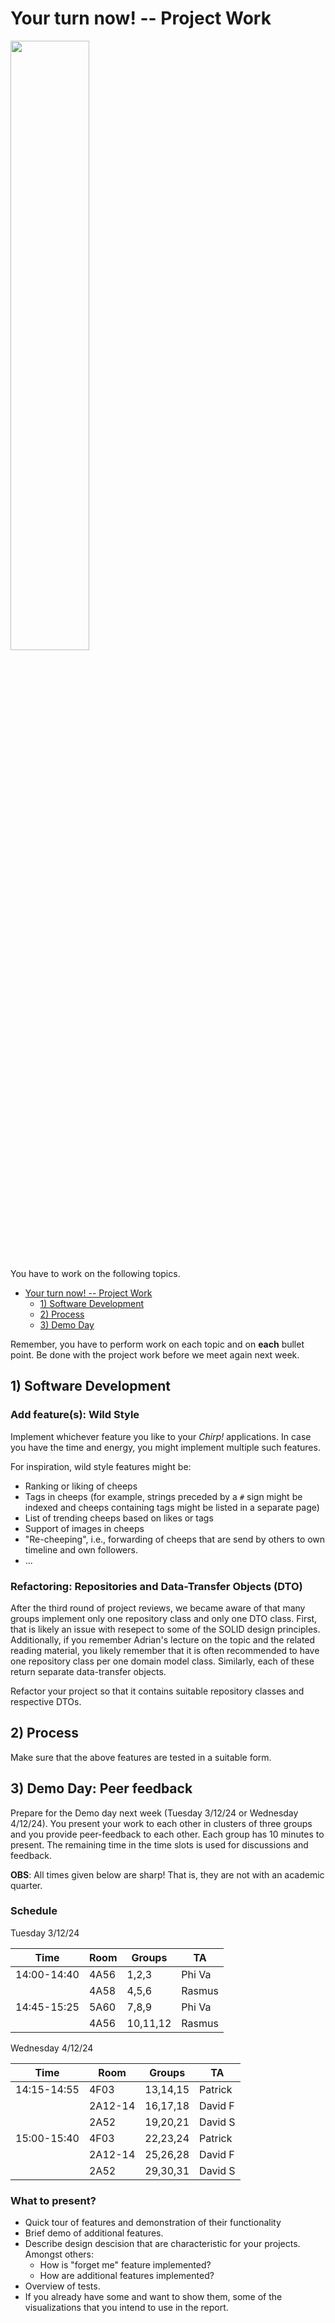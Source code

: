 # Your turn now! -- Project Work

<img src="https://media.giphy.com/media/13GIgrGdslD9oQ/giphy.gif" width=50%/>

You have to work on the following topics.

- [Your turn now! -- Project Work](#your-turn-now----project-work)
  - [1) Software Development](#1-software-development)
  - [2) Process](#2-process)
  - [3) Demo Day](#3-demo-day)



Remember, you have to perform work on each topic and on **each** bullet point.
Be done with the project work before we meet again next week.


## 1) Software Development

### Add feature(s): Wild Style

Implement whichever feature you like to your _Chirp!_ applications.
In case you have the time and energy, you might implement multiple such features.

For inspiration, wild style features might be:
- Ranking or liking of cheeps
- Tags in cheeps (for example, strings preceded by a `#` sign might be indexed and cheeps containing tags might be listed in a separate page)
- List of trending cheeps based on likes or tags
- Support of images in cheeps
- "Re-cheeping", i.e., forwarding of cheeps that are send by others to own timeline and own followers.
- ...

### Refactoring: Repositories and Data-Transfer Objects (DTO)

After the third round of project reviews, we became aware of that many groups implement only one repository class and only one DTO class. First, that is likely an issue with resepect to some of the SOLID design principles. Additionally, if you remember Adrian's lecture on the topic and the related reading material, you likely remember that it is often recommended to have one repository class per one domain model class. Similarly, each of these return separate data-transfer objects.

Refactor your project so that it contains suitable repository classes and respective DTOs.


## 2) Process

Make sure that the above features are tested in a suitable form.


## 3) Demo Day: Peer feedback

Prepare for the Demo day next week (Tuesday 3/12/24 or Wednesday 4/12/24).
You present your work to each other in clusters of three groups and you provide peer-feedback to each other.
Each group has 10 minutes to present. The remaining time in the time slots is used for discussions and feedback.

**OBS**: All times given below are sharp! That is, they are not with an academic quarter.

### Schedule

Tuesday 3/12/24

| Time        | Room   | Groups         | TA     |
|-------------|--------|----------------|--------|
| 14:00-14:40 | 4A56   | 1,2,3          | Phi Va |
|             | 4A58   | 4,5,6          | Rasmus |
| 14:45-15:25 | 5A60   | 7,8,9          | Phi Va |
|             | 4A56   | 10,11,12       | Rasmus |


Wednesday 4/12/24

| Time        | Room    | Groups         | TA      |
|-------------|---------|----------------|---------|
| 14:15-14:55 | 4F03    | 13,14,15       | Patrick |
|             | 2A12-14 | 16,17,18       | David F |
|             | 2A52    | 19,20,21       | David S |
| 15:00-15:40 | 4F03    | 22,23,24       | Patrick |
|             | 2A12-14 | 25,26,28       | David F |
|             | 2A52    | 29,30,31       | David S |


### What to present?

- Quick tour of features and demonstration of their functionality
- Brief demo of additional features.
- Describe design descision that are characteristic for your projects. Amongst others:
  - How is "forget me" feature implemented?
  - How are additional features implemented?
- Overview of tests.
- If you already have some and want to show them, some of the visualizations that you intend to use in the report.
